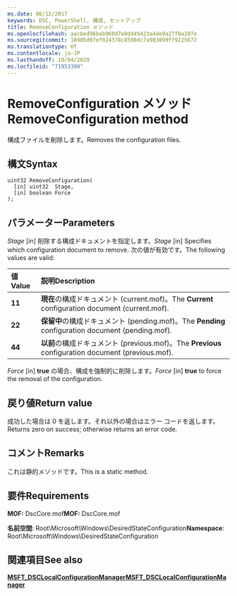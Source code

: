 ```yaml
---
ms.date: 06/12/2017
keywords: DSC, PowerShell, 構成, セットアップ
title: RemoveConfiguration メソッド
ms.openlocfilehash: aacbed96beb960d7e0d449423a4de9a27f0a287e
ms.sourcegitcommit: 18985d07ef024378c8590dc7a983099ff9225672
ms.translationtype: HT
ms.contentlocale: ja-JP
ms.lasthandoff: 10/04/2019
ms.locfileid: "71953399"
---
```

# <a name="removeconfiguration-method"></a><span data-ttu-id="da896-103">RemoveConfiguration メソッド</span><span class="sxs-lookup"><span data-stu-id="da896-103">RemoveConfiguration method</span></span>

<span data-ttu-id="da896-104">構成ファイルを削除します。</span><span class="sxs-lookup"><span data-stu-id="da896-104">Removes the configuration files.</span></span>

## <a name="syntax"></a><span data-ttu-id="da896-105">構文</span><span class="sxs-lookup"><span data-stu-id="da896-105">Syntax</span></span>

```mof
uint32 RemoveConfiguration(
  [in] uint32  Stage,
  [in] boolean Force
);
```

## <a name="parameters"></a><span data-ttu-id="da896-106">パラメーター</span><span class="sxs-lookup"><span data-stu-id="da896-106">Parameters</span></span>

<span data-ttu-id="da896-107">*Stage* \[in\] 削除する構成ドキュメントを指定します。</span><span class="sxs-lookup"><span data-stu-id="da896-107">*Stage* \[in\] Specifies which configuration document to remove.</span></span> <span data-ttu-id="da896-108">次の値が有効です。</span><span class="sxs-lookup"><span data-stu-id="da896-108">The following values are valid:</span></span>

|<span data-ttu-id="da896-109">値</span><span class="sxs-lookup"><span data-stu-id="da896-109">Value</span></span> |<span data-ttu-id="da896-110">説明</span><span class="sxs-lookup"><span data-stu-id="da896-110">Description</span></span> |
|:--- |:---|
|<span data-ttu-id="da896-111">**1**</span><span class="sxs-lookup"><span data-stu-id="da896-111">**1**</span></span> | <span data-ttu-id="da896-112">**現在**の構成ドキュメント (current.mof)。</span><span class="sxs-lookup"><span data-stu-id="da896-112">The **Current** configuration document (current.mof).</span></span> |
|<span data-ttu-id="da896-113">**2**</span><span class="sxs-lookup"><span data-stu-id="da896-113">**2**</span></span> | <span data-ttu-id="da896-114">**保留中**の構成ドキュメント (pending.mof)。</span><span class="sxs-lookup"><span data-stu-id="da896-114">The **Pending** configuration document (pending.mof).</span></span>  |
|<span data-ttu-id="da896-115">**4**</span><span class="sxs-lookup"><span data-stu-id="da896-115">**4**</span></span> | <span data-ttu-id="da896-116">**以前**の構成ドキュメント (previous.mof)。</span><span class="sxs-lookup"><span data-stu-id="da896-116">The **Previous** configuration document (previous.mof).</span></span> |

<span data-ttu-id="da896-117">*Force* \[in\] **true** の場合、構成を強制的に削除します。</span><span class="sxs-lookup"><span data-stu-id="da896-117">*Force* \[in\] **true** to force the removal of the configuration.</span></span>

## <a name="return-value"></a><span data-ttu-id="da896-118">戻り値</span><span class="sxs-lookup"><span data-stu-id="da896-118">Return value</span></span>

<span data-ttu-id="da896-119">成功した場合は 0 を返します。それ以外の場合はエラー コードを返します。</span><span class="sxs-lookup"><span data-stu-id="da896-119">Returns zero on success; otherwise returns an error code.</span></span>

## <a name="remarks"></a><span data-ttu-id="da896-120">コメント</span><span class="sxs-lookup"><span data-stu-id="da896-120">Remarks</span></span>

<span data-ttu-id="da896-121">これは静的メソッドです。</span><span class="sxs-lookup"><span data-stu-id="da896-121">This is a static method.</span></span>

## <a name="requirements"></a><span data-ttu-id="da896-122">要件</span><span class="sxs-lookup"><span data-stu-id="da896-122">Requirements</span></span>

<span data-ttu-id="da896-123">**MOF:** DscCore.mof</span><span class="sxs-lookup"><span data-stu-id="da896-123">**MOF:** DscCore.mof</span></span>

<span data-ttu-id="da896-124">**名前空間**: Root\Microsoft\Windows\DesiredStateConfiguration</span><span class="sxs-lookup"><span data-stu-id="da896-124">**Namespace**: Root\Microsoft\Windows\DesiredStateConfiguration</span></span>

## <a name="see-also"></a><span data-ttu-id="da896-125">関連項目</span><span class="sxs-lookup"><span data-stu-id="da896-125">See also</span></span>

[<span data-ttu-id="da896-126">**MSFT_DSCLocalConfigurationManager**</span><span class="sxs-lookup"><span data-stu-id="da896-126">**MSFT_DSCLocalConfigurationManager**</span></span>](msft-dsclocalconfigurationmanager.md)
